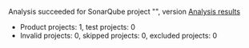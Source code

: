 Analysis succeeded for SonarQube project "", version  [Analysis results](http://localhost:9000/dashboard/index/WebAPI)
- Product projects: 1, test projects: 0
- Invalid projects: 0, skipped projects: 0, excluded projects: 0
